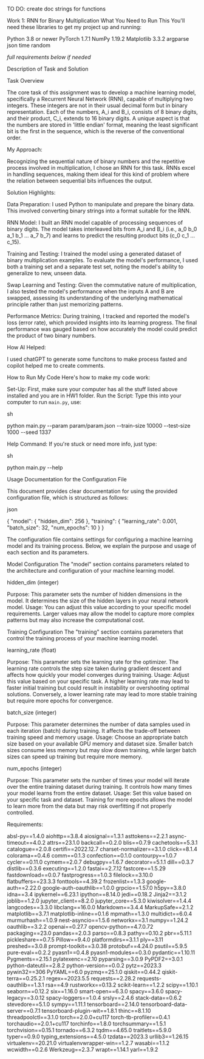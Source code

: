 TO DO: create doc strings for functions

Work 1: RNN for Binary Multiplication
What You Need to Run This
You'll need these libraries to get my project up and running:

Python 3.8 or newer
PyTorch 1.7.1
NumPy 1.19.2
Matplotlib 3.3.2
argparse
json
time
random 

*full requirements below if needed*

Description of Task and Solution

Task Overview

The core task of this assignment was to develop a machine learning model, specifically a Recurrent Neural Network (RNN), capable of multiplying two integers. These integers are not in their usual decimal form but in binary representation. Each of the numbers, A_i and B_i, consists of 8 binary digits, and their product, C_i, extends to 16 binary digits. A unique aspect is that the numbers are stored in 'little endian' format, meaning the least significant bit is the first in the sequence, which is the reverse of the conventional order.

My Approach:

Recognizing the sequential nature of binary numbers and the repetitive process involved in multiplication, I chose an RNN for this task. RNNs excel in handling sequences, making them ideal for this kind of problem where the relation between sequential bits influences the output.

Solution Highlights:

Data Preparation: I used Python to manipulate and prepare the binary data. This involved converting binary strings into a format suitable for the RNN.

RNN Model: I built an RNN model capable of processing sequences of binary digits. The model takes interleaved bits from A_i and B_i (i.e., a_0 b_0 a_1 b_1 ... a_7 b_7) and learns to predict the resulting product bits (c_0 c_1 ... c_15).

Training and Testing: I trained the model using a generated dataset of binary multiplication examples. To evaluate the model's performance, I used both a training set and a separate test set, noting the model's ability to generalize to new, unseen data.

Swap Learning and Testing: Given the commutative nature of multiplication, I also tested the model's performance when the inputs A and B are swapped, assessing its understanding of the underlying mathematical principle rather than just memorizing patterns.

Performance Metrics: During training, I tracked and reported the model's loss (error rate), which provided insights into its learning progress. The final performance was gauged based on how accurately the model could predict the product of two binary numbers.

How AI Helped:

I used chatGPT to generate some funcitons to make process fasted and copilot helped me to create comments.

How to Run My Code
Here's how to make my code work:

Set-Up: First, make sure your computer has all the stuff listed above installed and you are in HW1 folder.
Run the Script: Type this into your computer to run `main.py`, use:

sh

python main.py --param param/param.json --train-size 10000 --test-size 1000 --seed 1337


Help Command: If you're stuck or need more info, just type:

sh

python main.py --help


Usage Documentation for the Configuration File

This document provides clear documentation for using the provided configuration file, which is structured as follows:

json

{
    "model": {
        "hidden_dim": 256
    },
    "training": {
        "learning_rate": 0.001,
        "batch_size": 32,
        "num_epochs": 10
    }
}

The configuration file contains settings for configuring a machine learning model and its training process. Below, we explain the purpose and usage of each section and its parameters.

Model Configuration
The "model" section contains parameters related to the architecture and configuration of your machine learning model.

hidden_dim (integer)

Purpose: This parameter sets the number of hidden dimensions in the model. It determines the size of the hidden layers in your neural network model.
Usage: You can adjust this value according to your specific model requirements. Larger values may allow the model to capture more complex patterns but may also increase the computational cost.

Training Configuration
The "training" section contains parameters that control the training process of your machine learning model.

learning_rate (float)

Purpose: This parameter sets the learning rate for the optimizer. The learning rate controls the step size taken during gradient descent and affects how quickly your model converges during training.
Usage: Adjust this value based on your specific task. A higher learning rate may lead to faster initial training but could result in instability or overshooting optimal solutions. Conversely, a lower learning rate may lead to more stable training but require more epochs for convergence.


batch_size (integer)

Purpose: This parameter determines the number of data samples used in each iteration (batch) during training. It affects the trade-off between training speed and memory usage.
Usage: Choose an appropriate batch size based on your available GPU memory and dataset size. Smaller batch sizes consume less memory but may slow down training, while larger batch sizes can speed up training but require more memory.


num_epochs (integer)

Purpose: This parameter sets the number of times your model will iterate over the entire training dataset during training. It controls how many times your model learns from the entire dataset.
Usage: Set this value based on your specific task and dataset. Training for more epochs allows the model to learn more from the data but may risk overfitting if not properly controlled.

Requirements:

absl-py==1.4.0
aiohttp==3.8.4
aiosignal==1.3.1
asttokens==2.2.1
async-timeout==4.0.2
attrs==23.1.0
backcall==0.2.0
blis==0.7.9
cachetools==5.3.1
catalogue==2.0.8
certifi==2022.12.7
charset-normalizer==3.1.0
click==8.1.4
colorama==0.4.6
comm==0.1.3
confection==0.1.0
contourpy==1.0.7
cycler==0.11.0
cymem==2.0.7
debugpy==1.6.7
decorator==5.1.1
dill==0.3.7
distlib==0.3.6
executing==1.2.0
fastai==2.7.12
fastcore==1.5.29
fastdownload==0.0.7
fastprogress==1.0.3
filelock==3.10.0
flatbuffers==23.3.3
fonttools==4.39.2
frozenlist==1.3.3
google-auth==2.22.0
google-auth-oauthlib==1.0.0
grpcio==1.57.0
h5py==3.8.0
idna==3.4
ipykernel==6.23.1
ipython==8.14.0
jedi==0.18.2
Jinja2==3.1.2
joblib==1.2.0
jupyter_client==8.2.0
jupyter_core==5.3.0
kiwisolver==1.4.4
langcodes==3.3.0
libclang==16.0.0
Markdown==3.4.4
MarkupSafe==2.1.2
matplotlib==3.7.1
matplotlib-inline==0.1.6
mpmath==1.3.0
multidict==6.0.4
murmurhash==1.0.9
nest-asyncio==1.5.6
networkx==3.1
numpy==1.24.2
oauthlib==3.2.2
openai==0.27.7
opencv-python==4.7.0.72
packaging==23.0
pandas==2.0.3
parso==0.8.3
pathy==0.10.2
pbr==5.11.1
pickleshare==0.7.5
Pillow==9.4.0
platformdirs==3.1.1
ply==3.11
preshed==3.0.8
prompt-toolkit==3.0.38
protobuf==4.24.0
psutil==5.9.5
pure-eval==0.2.2
pyasn1==0.4.8
pyasn1-modules==0.3.0
pydantic==1.10.11
Pygments==2.15.1
pylatexenc==2.10
pyparsing==3.0.9
PyPDF2==3.0.1
python-dateutil==2.8.2
python-version==0.0.2
pytz==2023.3
pywin32==306
PyYAML==6.0
pyzmq==25.1.0
qiskit==0.44.2
qiskit-terra==0.25.2.1
regex==2023.5.5
requests==2.28.2
requests-oauthlib==1.3.1
rsa==4.9
rustworkx==0.13.2
scikit-learn==1.2.2
scipy==1.10.1
seaborn==0.12.2
six==1.16.0
smart-open==6.3.0
spacy==3.6.0
spacy-legacy==3.0.12
spacy-loggers==1.0.4
srsly==2.4.6
stack-data==0.6.2
stevedore==5.1.0
sympy==1.11.1
tensorboard==2.14.0
tensorboard-data-server==0.7.1
tensorboard-plugin-wit==1.8.1
thinc==8.1.10
threadpoolctl==3.1.0
torch==2.0.0+cu117
torch-tb-profiler==0.4.1
torchaudio==2.0.1+cu117
torchinfo==1.8.0
torchsummary==1.5.1
torchvision==0.15.1
tornado==6.3.2
tqdm==4.65.0
traitlets==5.9.0
typer==0.9.0
typing_extensions==4.5.0
tzdata==2023.3
urllib3==1.26.15
virtualenv==20.21.0
virtualenvwrapper-win==1.2.7
wasabi==1.1.2
wcwidth==0.2.6
Werkzeug==2.3.7
wrapt==1.14.1
yarl==1.9.2

